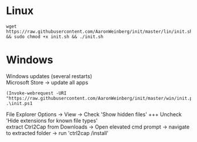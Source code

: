 #                   Linux                         #
    wget https://raw.githubusercontent.com/AaronWeinberg/init/master/lin/init.sh && sudo chmod +x init.sh && ./init.sh

#                    Windows                      #
Windows updates (several restarts) \
Microsoft Store -> update all apps

    (Invoke-webrequest -URI "https://raw.githubusercontent.com/AaronWeinberg/init/master/win/init.ps1").Content; .\init.ps1

File Explorer Options -> View -> Check 'Show hidden files' +++ Uncheck 'Hide extensions for known file types' \
extract Ctrl2Cap from Downloads -> Open elevated cmd prompt -> navigate to extracted folder -> run 'ctrl2cap /install'
